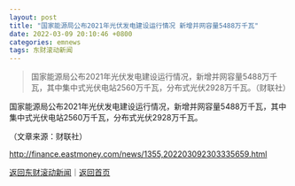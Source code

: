 ```yaml
---
layout: post
title: "国家能源局公布2021年光伏发电建设运行情况 新增并网容量5488万千瓦"
date: 2022-03-09 20:10:46 +0800
categories: emnews
tags: 东财滚动新闻
---
```

> 国家能源局公布2021年光伏发电建设运行情况，新增并网容量5488万千瓦，其中集中式光伏电站2560万千瓦，分布式光伏2928万千瓦。（财联社）

<p>国家能源局公布2021年光伏发电建设运行情况，新增并网容量5488万千瓦，其中集中式光伏电站2560万千瓦，分布式光伏2928万千瓦。</p><p class="em_media">（文章来源：财联社）</p>

<http://finance.eastmoney.com/news/1355,202203092303335659.html>

[返回东财滚动新闻](//finews.withounder.com/emnews/)｜[返回首页](//finews.withounder.com/)